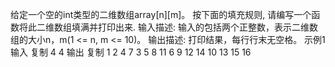 给定一个空的int类型的二维数组array[n][m]。
按下面的填充规则, 请编写一个函数将此二维数组填满并打印出来.
输入描述:
输入的包括两个正整数，表示二维数组的大小n，m(1 <= n, m <= 10)。
输出描述:
打印结果，每行行末无空格。
示例1
输入
复制
4 4
输出
复制
1 2 4 7 3 5 8 11 6 9 12 14 10 13 15 16